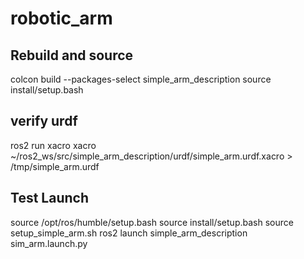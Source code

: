 # robotic_arm
## Rebuild and source
colcon build --packages-select simple_arm_description
source install/setup.bash

## verify urdf
ros2 run xacro xacro   ~/ros2_ws/src/simple_arm_description/urdf/simple_arm.urdf.xacro   > /tmp/simple_arm.urdf

## Test Launch
source /opt/ros/humble/setup.bash
source install/setup.bash
source setup_simple_arm.sh
ros2 launch simple_arm_description sim_arm.launch.py